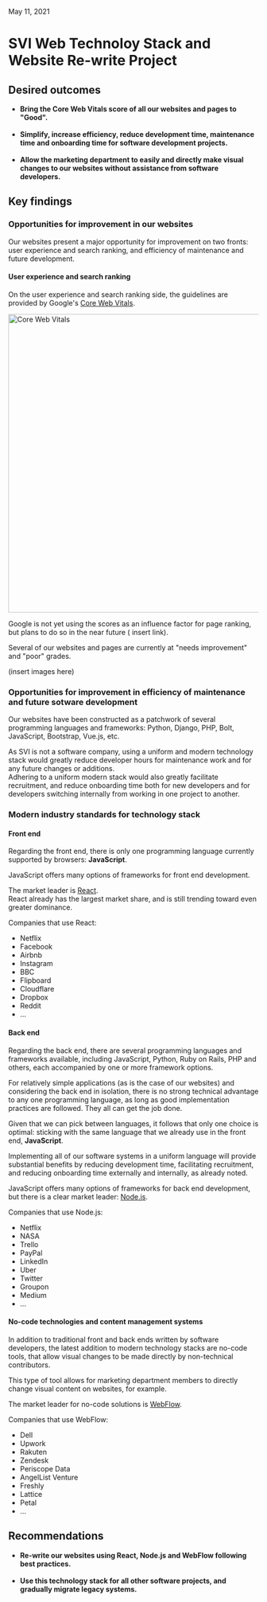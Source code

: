 May 11, 2021

# SVI Web Technoloy Stack and Website Re-write Project

## Desired outcomes

* **Bring the Core Web Vitals score of all our websites and pages to "Good".**  
  <br>
* **Simplify, increase efficiency, reduce development time, maintenance time and onboarding time for software development projects.**  
  <br>
* **Allow the marketing department to easily and directly make visual changes to our websites without assistance from
  software developers.**  

## Key findings

### Opportunities for improvement in our websites

Our websites present a major opportunity for improvement on two fronts: user experience and search ranking, and
efficiency of maintenance and future development.

#### User experience and search ranking

On the user experience and search ranking side, the guidelines are provided by
Google's [Core Web Vitals](https://web.dev/vitals/).

<img alt="Core Web Vitals" width="600" src="https://addyosmani.com/assets/images/core-web-vitals-addy.png">

Google is not yet using the scores as an influence factor for page ranking, but plans to do so in the near future (
insert link).

Several of our websites and pages are currently at "needs improvement" and "poor" grades.

(insert images here)

### Opportunities for improvement in efficiency of maintenance and future sotware development

Our websites have been constructed as a patchwork of several programming languages and frameworks: Python, Django, PHP,
Bolt, JavaScript, Bootstrap, Vue.js, etc.

As SVI is not a software company, using a uniform and modern technology stack would greatly reduce developer hours for
maintenance work and for any future changes or additions.  
Adhering to a uniform modern stack would also greatly facilitate recruitment, and reduce onboarding time both for new
developers and for developers switching internally from working in one project to another.

### Modern industry standards for technology stack

#### Front end

Regarding the front end, there is only one programming language currently supported by browsers: **JavaScript**.

JavaScript offers many options of frameworks for front end development.

The market leader is [React](https://reactjs.org/).  
React already has the largest market share, and is still trending
toward even greater dominance.

Companies that use React:

* Netflix
* Facebook
* Airbnb
* Instagram
* BBC
* Flipboard
* Cloudflare
* Dropbox
* Reddit
* ...

#### Back end

Regarding the back end, there are several programming languages and frameworks available, including JavaScript, Python,
Ruby on Rails, PHP and others, each accompanied by one or more framework options.

For relatively simple applications (as is the case of our websites) and considering the back end in isolation, there is
no strong technical advantage to any one programming language, as long as good implementation practices are followed.
They all can get the job done.

Given that we can pick between languages, it follows that only one choice is optimal: sticking with the same language
that we already use in the front end, **JavaScript**.

Implementing all of our software systems in a uniform language will provide substantial benefits by reducing development
time, facilitating recruitment, and reducing onboarding time externally and internally, as already noted.

JavaScript offers many options of frameworks for back end development, but there is a clear market
leader: [Node.js](https://nodejs.org/en/).

Companies that use Node.js:

* Netflix
* NASA
* Trello
* PayPal
* LinkedIn
* Uber
* Twitter
* Groupon
* Medium
* ...

#### No-code technologies and content management systems

In addition to traditional front and back ends written by software developers, the latest addition to modern technology stacks are no-code tools, that allow visual changes to be made directly by non-technical contributors.  

This type of tool allows for marketing department members to directly change visual content on websites, for example.

The market leader for no-code solutions is [WebFlow](https://webflow.com/).

Companies that use WebFlow:

* Dell
* Upwork  
* Rakuten
* Zendesk
* Periscope Data
* AngelList Venture
* Freshly
* Lattice
* Petal
* ...

## Recommendations  

* **Re-write our websites using React, Node.js and WebFlow following best practices.**    
  <br>
* **Use this technology stack for all other software projects, and gradually migrate legacy systems.**  
